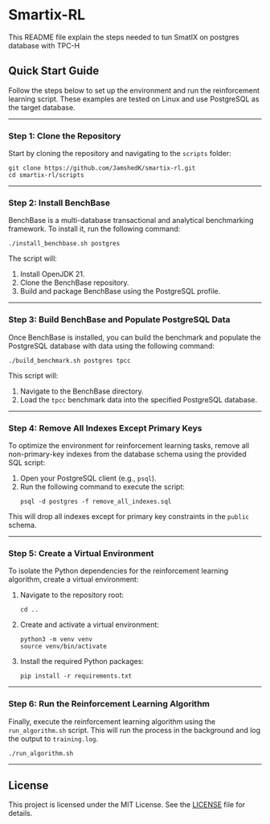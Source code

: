 # Smartix-RL

This README file explain the steps needed to tun SmatIX on postgres database with TPC-H

## Quick Start Guide

Follow the steps below to set up the environment and run the reinforcement learning script. These examples are tested on Linux and use PostgreSQL as the target database.

---

### Step 1: Clone the Repository

Start by cloning the repository and navigating to the `scripts` folder:

```shell
git clone https://github.com/JamshedK/smartix-rl.git
cd smartix-rl/scripts
```

---

### Step 2: Install BenchBase

BenchBase is a multi-database transactional and analytical benchmarking framework. To install it, run the following command:

```shell
./install_benchbase.sh postgres
```

The script will:
1. Install OpenJDK 21.
2. Clone the BenchBase repository.
3. Build and package BenchBase using the PostgreSQL profile.

---

### Step 3: Build BenchBase and Populate PostgreSQL Data

Once BenchBase is installed, you can build the benchmark and populate the PostgreSQL database with data using the following command:

```shell
./build_benchmark.sh postgres tpcc
```

This script will:
1. Navigate to the BenchBase directory.
2. Load the `tpcc` benchmark data into the specified PostgreSQL database.

---

### Step 4: Remove All Indexes Except Primary Keys

To optimize the environment for reinforcement learning tasks, remove all non-primary-key indexes from the database schema using the provided SQL script:

1. Open your PostgreSQL client (e.g., `psql`).
2. Run the following command to execute the script:
   ```shell
   psql -d postgres -f remove_all_indexes.sql
   ```

This will drop all indexes except for primary key constraints in the `public` schema.

---

### Step 5: Create a Virtual Environment

To isolate the Python dependencies for the reinforcement learning algorithm, create a virtual environment:

1. Navigate to the repository root:
   ```shell
   cd ..
   ```
2. Create and activate a virtual environment:
   ```shell
   python3 -m venv venv
   source venv/bin/activate
   ```
3. Install the required Python packages:
   ```shell
   pip install -r requirements.txt
   ```

---

### Step 6: Run the Reinforcement Learning Algorithm

Finally, execute the reinforcement learning algorithm using the `run_algorithm.sh` script. This will run the process in the background and log the output to `training.log`.

```shell
./run_algorithm.sh
```

---

## License

This project is licensed under the MIT License. See the [LICENSE](LICENSE) file for details.